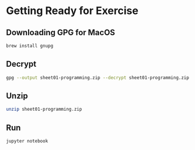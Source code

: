 # Getting Ready for Exercise

## Downloading GPG for MacOS

```bash
brew install gnupg
```

## Decrypt

```bash
gpg --output sheet01-programming.zip --decrypt sheet01-programming.zip.gpg
```

## Unzip

```bash
unzip sheet01-programming.zip
```

## Run

```bash
jupyter notebook
```
